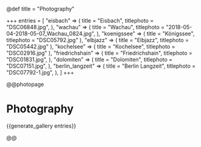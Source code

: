 @def title = "Photography"

+++
entries = [
    "eisbach" => (
        title = "Eisbach",
        titlephoto = "DSC06848.jpg",
    ),
    "wachau" => (
        title = "Wachau",
        titlephoto = "2018-05-04-2018-05-07_Wachau_0824.jpg",
    ),
    "koenigssee" => (
        title = "Königssee",
        titlephoto = "DSC05792.jpg"
    ),
    "elbjazz" => (
        title = "Elbjazz",
        titlephoto = "DSC05442.jpg"
    ),
    "kochelsee" => (
        title = "Kochelsee",
        titlephoto = "DSC02916.jpg"
    ),
    "friedrichshain" => (
        title = "Friedrichshain",
        titlephoto = "DSC01831.jpg",
    ),
    "dolomiten" => (
        title = "Dolomiten",
        titlephoto = "DSC07151.jpg",
    ),
    "berlin_langzeit" => (
        title = "Berlin Langzeit",
        titlephoto = "DSC07792-1.jpg",
    ),
]
+++

@@photopage
 
# Photography

{{generate_gallery entries}}

@@